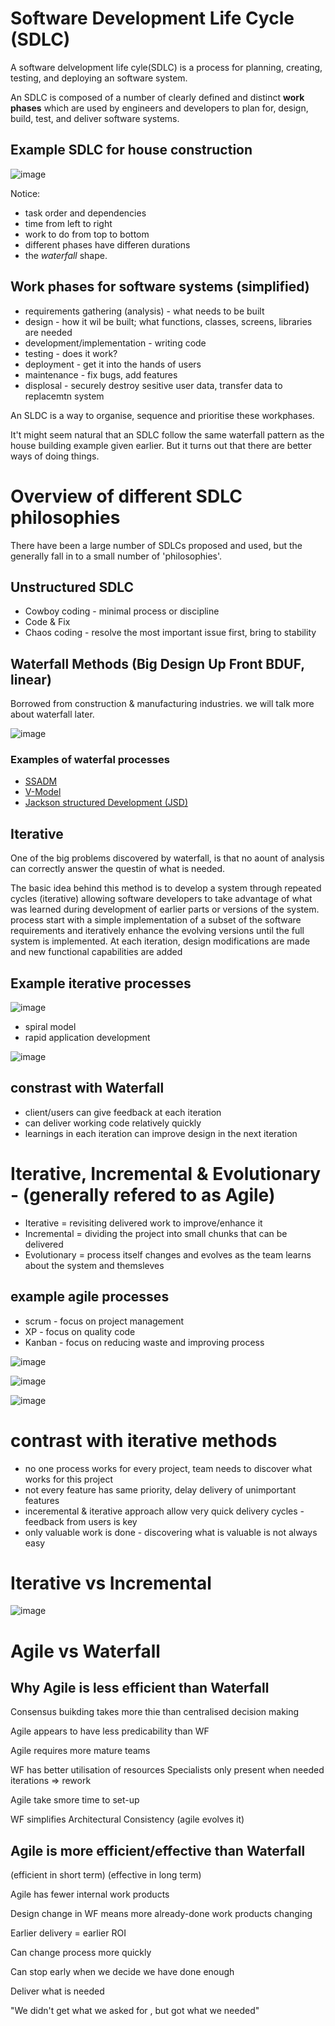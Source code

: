 # Software Development Life Cycle (SDLC)

A software delvelopment life cyle(SDLC) is a process for planning, creating, testing, and deploying an software system.

An SDLC is  composed of a number of clearly defined and distinct __work phases__ which are used by engineers and 
developers to plan for, design, build, test, and deliver software systems.

## Example SDLC for house construction

![image](https://user-images.githubusercontent.com/105429/122201264-c674f480-ce93-11eb-959a-79d7caf7636d.png)


Notice:
- task order and dependencies
- time from left to right
- work to do from top to bottom
- different phases have differen durations
- the _waterfall_ shape.

## Work phases for software systems (simplified)

- requirements gathering (analysis) - what needs to be built
- design - how it wil be built; what functions, classes, screens, libraries are needed 
- development/implementation - writing code
- testing - does it work?
- deployment - get it into the hands of users
- maintenance - fix bugs, add features
- displosal - securely destroy sesitive user data, transfer data to replacemtn system

An SLDC is a way to organise, sequence and prioritise these workphases.

It't might seem natural that an SDLC follow the same waterfall pattern as the house building example given earlier. But it turns out that there are better ways of doing things.

# Overview of different SDLC philosophies

There have been a large number of SDLCs proposed and used, but the generally fall in to a small number of 'philosophies'.

## Unstructured SDLC

- Cowboy coding - minimal process or discipline
- Code & Fix
- Chaos coding - resolve the most important issue first, bring to stability

## Waterfall Methods (Big Design Up Front BDUF, linear)

Borrowed from construction & manufacturing industries. we will talk more about waterfall later.

![image](https://user-images.githubusercontent.com/105429/122202919-6aab6b00-ce95-11eb-89c1-1b4f97dfa954.png)

### Examples of waterfal processes
- [SSADM](https://en.wikipedia.org/wiki/Structured_systems_analysis_and_design_method)
- [V-Model](https://en.wikipedia.org/wiki/V-Model)
- [Jackson structured Development (JSD)](https://en.wikipedia.org/wiki/Jackson_system_development)

## Iterative

One of the big problems discovered by waterfall, is that no aount of analysis can correctly answer the questin of what is needed.

The basic idea behind this method is to develop a system through repeated cycles (iterative)
allowing software developers to take advantage of what was learned during development of earlier parts or versions of the system.
process start with a simple implementation of a subset of the software requirements and iteratively enhance the evolving versions until the full system is
implemented. At each iteration, design modifications are made and new functional capabilities are added

## Example iterative processes

![image](https://user-images.githubusercontent.com/105429/122206163-fa064d80-ce98-11eb-9044-fc19c24472e9.png)

- spiral model
- rapid application development

![image](https://user-images.githubusercontent.com/105429/122206068-de02ac00-ce98-11eb-8158-5a2253bcdc7b.png)


## constrast with Waterfall

- client/users can give feedback at each iteration
- can deliver working code relatively quickly
- learnings in each iteration can improve design in the next iteration



# Iterative, Incremental & Evolutionary - (generally refered to as Agile)

- Iterative = revisiting delivered work to improve/enhance it
- Incremental = dividing the project into small chunks that can be delivered
- Evolutionary = process itself changes and evolves as the team learns about the system and themsleves

## example agile processes

- scrum - focus on project management
- XP - focus on quality code
- Kanban - focus on reducing waste and improving process

![image](https://user-images.githubusercontent.com/105429/122208521-51a5b880-ce9b-11eb-9893-0bbccd0c8737.png)

![image](https://user-images.githubusercontent.com/105429/122208475-3f2b7f00-ce9b-11eb-8d47-87b94fe9635e.png)

![image](https://user-images.githubusercontent.com/105429/122208543-579b9980-ce9b-11eb-8144-11d3dd39a02a.png)




# contrast with iterative methods

- no one process works for every project, team needs to discover what works for this project
- not every feature has same priority, delay delivery of unimportant features 
- inceremental & iterative approach allow very quick delivery cycles - feedback from users is key
- only valuable work is done - discovering what is valuable is not always easy  


# Iterative vs Incremental

![image](https://user-images.githubusercontent.com/105429/122209054-fde79f00-ce9b-11eb-86c5-27ca260639f8.png)


# Agile vs Waterfall

## Why Agile is less efficient than Waterfall

Consensus buikding takes more thie than centralised decision making

Agile appears to have less predicability than WF

Agile requires more mature teams

WF has better utilisation of resources
  Specialists only present when needed
  iterations => rework
  
Agile take smore time to set-up

WF simplifies Architectural Consistency (agile evolves it)

## Agile is more efficient/effective than Waterfall

(efficient in short term)
(effective in long term)

Agile has fewer internal work products

Design change in WF means more already-done work products changing

Earlier delivery = earlier ROI

Can change process more quickly

Can stop early when we decide we have done enough

Deliver what is needed

"We didn't get what we asked for , but got what we needed"

